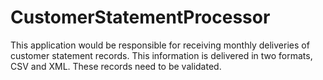# CustomerStatementProcessor
This application would be responsible for receiving monthly deliveries of customer statement records. This information is delivered in two formats, CSV and XML. These records need to be validated.
